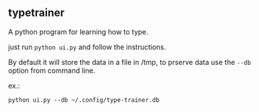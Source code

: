 typetrainer
-----------

A python program for learning how to type.

just run `python ui.py` and follow the instructions.

By default it will store the data in a file in /tmp,
to prserve data use the `--db` option from command line.

ex.:
```
python ui.py --db ~/.config/type-trainer.db
```
